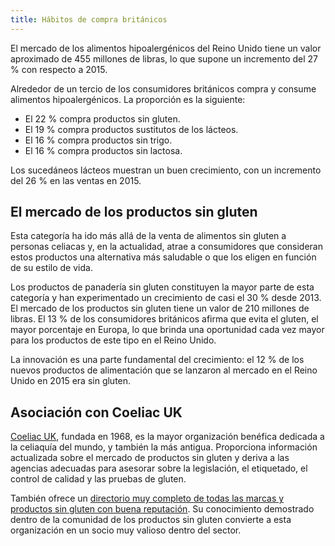 ```yaml
---
title: Hábitos de compra británicos
---
```

El mercado de los alimentos hipoalergénicos del Reino Unido tiene un valor aproximado de 455 millones de libras, lo que supone un incremento del 27 % con respecto a 2015.

Alrededor de un tercio de los consumidores británicos compra y consume alimentos hipoalergénicos. La proporción es la siguiente:
- El 22 % compra productos sin gluten.
- El 19 % compra productos sustitutos de los lácteos.
- El 16 % compra productos sin trigo.
- El 16 % compra productos sin lactosa.

Los sucedáneos lácteos muestran un buen crecimiento, con un incremento del 26 % en las ventas en 2015.

## El mercado de los productos sin gluten

Esta categoría ha ido más allá de la venta de alimentos sin gluten a personas celiacas y, en la actualidad, atrae a consumidores que consideran estos productos una alternativa más saludable o que los eligen en función de su estilo de vida.

Los productos de panadería sin gluten constituyen la mayor parte de esta categoría y han experimentado un crecimiento de casi el 30 % desde 2013. El mercado de los productos sin gluten tiene un valor de 210 millones de libras. El 13 % de los consumidores británicos afirma que evita el gluten, el mayor porcentaje en Europa, lo que brinda una oportunidad cada vez mayor para los productos de este tipo en el Reino Unido.			

La innovación es una parte fundamental del crecimiento: el 12 % de los nuevos productos de alimentación que se lanzaron al mercado en el Reino Unido en 2015 era sin gluten.			

## Asociación con Coeliac UK

[Coeliac UK](https://www.coeliac.org.uk/), fundada en 1968, es la mayor organización benéfica dedicada a la celiaquía del mundo, y también la más antigua. Proporciona información actualizada sobre el mercado de productos sin gluten y deriva a las agencias adecuadas para asesorar sobre la legislación, el etiquetado, el control de calidad y las pruebas de gluten.

También ofrece un [directorio muy completo de todas las marcas y productos sin gluten con buena reputación](https://www.coeliac.org.uk/gluten-free-diet-and-lifestyle/food-shopping/food-and-drink-directory/). Su conocimiento demostrado dentro de la comunidad de los productos sin gluten convierte a esta organización en un socio muy valioso dentro del sector.